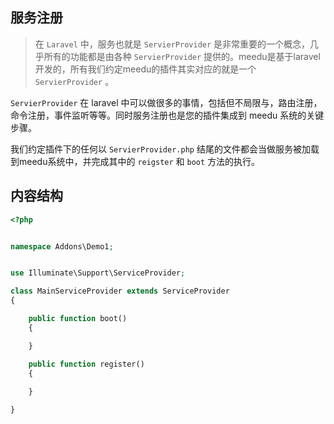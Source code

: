 
## 服务注册

> 在 `Laravel` 中，服务也就是 `ServierProvider` 是非常重要的一个概念，几乎所有的功能都是由各种 `ServierProvider` 提供的。meedu是基于laravel开发的，所有我们约定meedu的插件其实对应的就是一个 `ServierProvider` 。

`ServierProvider` 在 laravel 中可以做很多的事情，包括但不局限与，路由注册，命令注册，事件监听等等。同时服务注册也是您的插件集成到 meedu 系统的关键步骤。

我们约定插件下的任何以 `ServierProvider.php` 结尾的文件都会当做服务被加载到meedu系统中，并完成其中的 `reigster` 和 `boot` 方法的执行。

## 内容结构

```php
<?php


namespace Addons\Demo1;


use Illuminate\Support\ServiceProvider;

class MainServiceProvider extends ServiceProvider
{

    public function boot()
    {

    }

    public function register()
    {
        
    }

}
```
